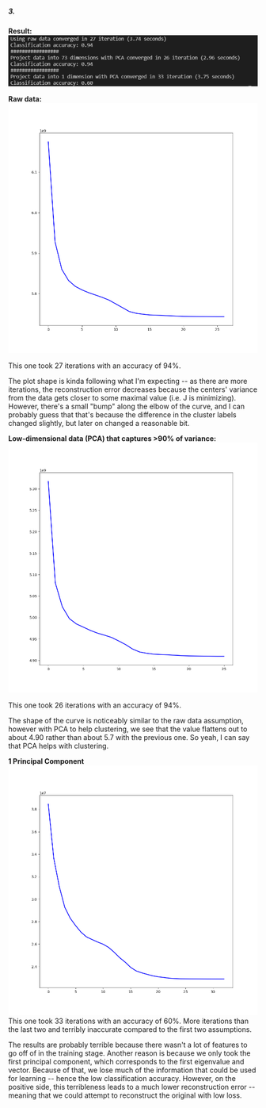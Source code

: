 ##### 3.

**Result:**
![Result](./report.png)

**Raw data:**
![Raw data](./Figure_1.png)

This one took 27 iterations with an accuracy of 94%.

The plot shape is kinda following what I'm expecting -- as there are more iterations, the reconstruction error decreases because the centers' variance from the data gets closer to some maximal value (i.e. J is minimizing). However, there's a small "bump" along the elbow of the curve, and I can probably guess that that's because the difference in the cluster labels changed slightly, but later on changed a reasonable bit.

**Low-dimensional data (PCA) that captures >90% of variance:**
![PCA with >90% Var](./Figure_2.png)

This one took 26 iterations with an accuracy of 94%.

The shape of the curve is noticeably similar to the raw data assumption, however with PCA to help clustering, we see that the value flattens out to about 4.90 rather than about 5.7 with the previous one. So yeah, I can say that PCA helps with clustering.

**1 Principal Component**
![1 PC](./Figure_3.png)
This one took 33 iterations with an accuracy of 60%. More iterations than the last two and terribly inaccurate compared to the first two assumptions.

The results are probably terrible because there wasn't a lot of features to go off of in the training stage. Another reason is because we only took the first principal component, which corresponds to the first eigenvalue and vector. Because of that, we lose much of the information that could be used for learning -- hence the low classification accuracy. However, on the positive side, this terribleness leads to a much lower reconstruction error -- meaning that we could attempt to reconstruct the original with low loss.